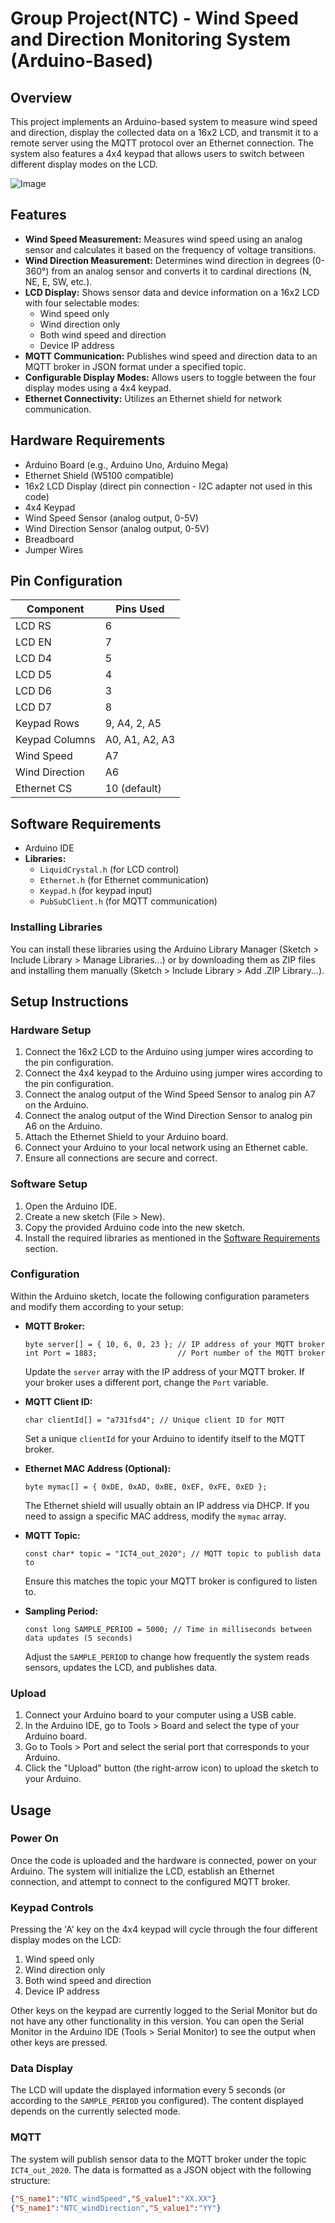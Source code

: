 # Group Project(NTC) - Wind Speed and Direction Monitoring System (Arduino-Based)

## Overview

This project implements an Arduino-based system to measure wind speed and direction, display the collected data on a 16x2 LCD, and transmit it to a remote server using the MQTT protocol over an Ethernet connection. The system also features a 4x4 keypad that allows users to switch between different display modes on the LCD.

![Image](https://github.com/user-attachments/assets/21f89b82-bfc9-45cb-aa7b-40f12aa6a8e4)

## Features

* **Wind Speed Measurement:** Measures wind speed using an analog sensor and calculates it based on the frequency of voltage transitions.
* **Wind Direction Measurement:** Determines wind direction in degrees (0-360°) from an analog sensor and converts it to cardinal directions (N, NE, E, SW, etc.).
* **LCD Display:** Shows sensor data and device information on a 16x2 LCD with four selectable modes:
    * Wind speed only
    * Wind direction only
    * Both wind speed and direction
    * Device IP address
* **MQTT Communication:** Publishes wind speed and direction data to an MQTT broker in JSON format under a specified topic.
* **Configurable Display Modes:** Allows users to toggle between the four display modes using a 4x4 keypad.
* **Ethernet Connectivity:** Utilizes an Ethernet shield for network communication.

## Hardware Requirements

* Arduino Board (e.g., Arduino Uno, Arduino Mega)
* Ethernet Shield (W5100 compatible)
* 16x2 LCD Display (direct pin connection - I2C adapter not used in this code)
* 4x4 Keypad
* Wind Speed Sensor (analog output, 0-5V)
* Wind Direction Sensor (analog output, 0-5V)
* Breadboard
* Jumper Wires

## Pin Configuration

| Component        | Pins Used         |
| ---------------- | ----------------- |
| LCD RS           | 6                 |
| LCD EN           | 7                 |
| LCD D4           | 5                 |
| LCD D5           | 4                 |
| LCD D6           | 3                 |
| LCD D7           | 8                 |
| Keypad Rows      | 9, A4, 2, A5      |
| Keypad Columns   | A0, A1, A2, A3      |
| Wind Speed       | A7                |
| Wind Direction   | A6                |
| Ethernet CS      | 10 (default)      |

## Software Requirements

* Arduino IDE
* **Libraries:**
    * `LiquidCrystal.h` (for LCD control)
    * `Ethernet.h` (for Ethernet communication)
    * `Keypad.h` (for keypad input)
    * `PubSubClient.h` (for MQTT communication)

### Installing Libraries

You can install these libraries using the Arduino Library Manager (Sketch > Include Library > Manage Libraries...) or by downloading them as ZIP files and installing them manually (Sketch > Include Library > Add .ZIP Library...).

## Setup Instructions

### Hardware Setup

1.  Connect the 16x2 LCD to the Arduino using jumper wires according to the pin configuration.
2.  Connect the 4x4 keypad to the Arduino using jumper wires according to the pin configuration.
3.  Connect the analog output of the Wind Speed Sensor to analog pin A7 on the Arduino.
4.  Connect the analog output of the Wind Direction Sensor to analog pin A6 on the Arduino.
5.  Attach the Ethernet Shield to your Arduino board.
6.  Connect your Arduino to your local network using an Ethernet cable.
7.  Ensure all connections are secure and correct.

### Software Setup

1.  Open the Arduino IDE.
2.  Create a new sketch (File > New).
3.  Copy the provided Arduino code into the new sketch.
4.  Install the required libraries as mentioned in the [Software Requirements](#software-requirements) section.

### Configuration

Within the Arduino sketch, locate the following configuration parameters and modify them according to your setup:

* **MQTT Broker:**
    ```arduino
    byte server[] = { 10, 6, 0, 23 }; // IP address of your MQTT broker
    int Port = 1883;                  // Port number of the MQTT broker
    ```
    Update the `server` array with the IP address of your MQTT broker. If your broker uses a different port, change the `Port` variable.

* **MQTT Client ID:**
    ```arduino
    char clientId[] = "a731fsd4"; // Unique client ID for MQTT
    ```
    Set a unique `clientId` for your Arduino to identify itself to the MQTT broker.

* **Ethernet MAC Address (Optional):**
    ```arduino
    byte mymac[] = { 0xDE, 0xAD, 0xBE, 0xEF, 0xFE, 0xED };
    ```
    The Ethernet shield will usually obtain an IP address via DHCP. If you need to assign a specific MAC address, modify the `mymac` array.

* **MQTT Topic:**
    ```arduino
    const char* topic = "ICT4_out_2020"; // MQTT topic to publish data to
    ```
    Ensure this matches the topic your MQTT broker is configured to listen to.

* **Sampling Period:**
    ```arduino
    const long SAMPLE_PERIOD = 5000; // Time in milliseconds between data updates (5 seconds)
    ```
    Adjust the `SAMPLE_PERIOD` to change how frequently the system reads sensors, updates the LCD, and publishes data.

### Upload

1.  Connect your Arduino board to your computer using a USB cable.
2.  In the Arduino IDE, go to Tools > Board and select the type of your Arduino board.
3.  Go to Tools > Port and select the serial port that corresponds to your Arduino.
4.  Click the "Upload" button (the right-arrow icon) to upload the sketch to your Arduino.

## Usage

### Power On

Once the code is uploaded and the hardware is connected, power on your Arduino. The system will initialize the LCD, establish an Ethernet connection, and attempt to connect to the configured MQTT broker.

### Keypad Controls

Pressing the 'A' key on the 4x4 keypad will cycle through the four different display modes on the LCD:

1.  Wind speed only
2.  Wind direction only
3.  Both wind speed and direction
4.  Device IP address

Other keys on the keypad are currently logged to the Serial Monitor but do not have any other functionality in this version. You can open the Serial Monitor in the Arduino IDE (Tools > Serial Monitor) to see the output when other keys are pressed.

### Data Display

The LCD will update the displayed information every 5 seconds (or according to the `SAMPLE_PERIOD` you configured). The content displayed depends on the currently selected mode.

### MQTT

The system will publish sensor data to the MQTT broker under the topic `ICT4_out_2020`. The data is formatted as a JSON object with the following structure:

```json
{"S_name1":"NTC_windSpeed","S_value1":"XX.XX"}
{"S_name1":"NTC_windDirection","S_value1":"YY"}
